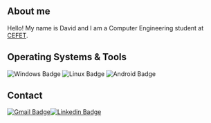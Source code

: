 ## About me
Hello! My name is David and I am a Computer Engineering student at [CEFET](http://www.cefet-rj.br/index.php).

## Operating Systems & Tools
![Windows Badge](https://img.shields.io/badge/Windows-0078D6?style=for-the-badge&logo=windows&logoColor=white) ![Linux Badge](https://img.shields.io/badge/Arch_Linux-1793D1?style=for-the-badge&logo=arch-linux&logoColor=white) ![Android Badge](https://img.shields.io/badge/Android-3DDC84?style=for-the-badge&logo=android&logoColor=white)

## Contact
[![Gmail Badge](https://img.shields.io/badge/Gmail-D14836?style=for-the-badge&logo=gmail&logoColor=white)](mailto:davidmoreirajacinto2012@gmail.com)[![Linkedin Badge](https://img.shields.io/badge/LinkedIn-0077B5?style=for-the-badge&logo=linkedin&logoColor=white)](https://www.linkedin.com/in/david-moreira-19066a20a/) 
